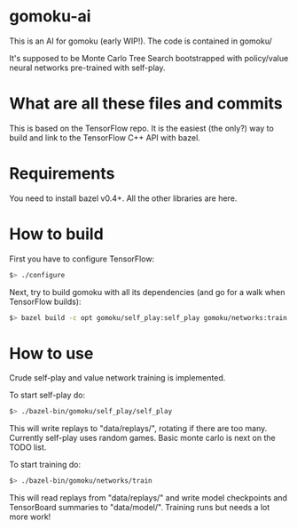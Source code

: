 gomoku-ai
=========

This is an AI for gomoku (early WIP!). The code is contained in gomoku/

It's supposed to be Monte Carlo Tree Search bootstrapped with policy/value
neural networks pre-trained with self-play.

What are all these files and commits
====================================

This is based on the TensorFlow repo. It is the easiest (the only?) way
to build and link to the TensorFlow C++ API with bazel.

Requirements
============

You need to install bazel v0.4+. All the other libraries are here.

How to build
============

First you have to configure TensorFlow:

```bash
$> ./configure
```

Next, try to build gomoku with all its dependencies (and go for a walk when
TensorFlow builds):

```bash
$> bazel build -c opt gomoku/self_play:self_play gomoku/networks:train
```

How to use
==========

Crude self-play and value network training is implemented.

To start self-play do:
```bash
$> ./bazel-bin/gomoku/self_play/self_play
```

This will write replays to "data/replays/", rotating if there are too many.
Currently self-play uses random games. Basic monte carlo is next on the
TODO list.

To start training do:
```bash
$> ./bazel-bin/gomoku/networks/train
```

This will read replays from "data/replays/" and write model checkpoints and
TensorBoard summaries to "data/model/". Training runs but needs a lot more work!
